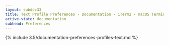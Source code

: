 ```yaml
---
layout: subdoc33
title: Text Profile Preferences - Documentation - iTerm2 - macOS Terminal Replacement
active-state: documentation
subhead: Preferences
---
```

{% include 3.5/documentation-preferences-profiles-text.md %}
